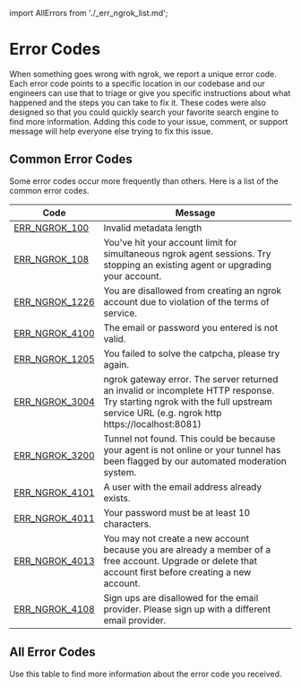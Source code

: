 import AllErrors from './_err_ngrok_list.md';

# Error Codes

When something goes wrong with ngrok, we report a unique error code. Each error code points to a specific location in our codebase and our engineers can use that to triage or give you specific instructions about what happened and the steps you can take to fix it. These codes were also designed so that you could quickly search your favorite search engine to find more information. Adding this code to your issue, comment, or support message will help everyone else trying to fix this issue.


## Common Error Codes

Some error codes occur more frequently than others. Here is a list of the common error codes.

| Code | Message |
| --- | --- |
| [ERR\_NGROK\_100](/errors/err_ngrok_100) | Invalid metadata length |
| [ERR\_NGROK\_108](/errors/err_ngrok_108) | You've hit your account limit for simultaneous ngrok agent sessions. Try stopping an existing agent or upgrading your account. |
| [ERR\_NGROK\_1226](/errors/err_ngrok_1226) | You are disallowed from creating an ngrok account due to violation of the terms of service. |
| [ERR\_NGROK\_4100](/errors/err_ngrok_4100) | The email or password you entered is not valid. |
| [ERR\_NGROK\_1205](/errors/err_ngrok_1205) | You failed to solve the catpcha, please try again. |
| [ERR\_NGROK\_3004](/errors/err_ngrok_3004) | ngrok gateway error. The server returned an invalid or incomplete HTTP response. Try starting ngrok with the full upstream service URL (e.g. ngrok http https://localhost:8081) |
| [ERR\_NGROK\_3200](/errors/err_ngrok_3200) | Tunnel not found. This could be because your agent is not online or your tunnel has been flagged by our automated moderation system. |
| [ERR\_NGROK\_4101](/errors/err_ngrok_4101) | A user with the email address already exists. |
| [ERR\_NGROK\_4011](/errors/err_ngrok_4011) | Your password must be at least 10 characters. |
| [ERR\_NGROK\_4013](/errors/err_ngrok_4013) | You may not create a new account because you are already a member of a free account. Upgrade or delete that account first before creating a new account. |
| [ERR\_NGROK\_4108](/errors/err_ngrok_4108) | Sign ups are disallowed for the email provider. Please sign up with a different email provider. |


## All Error Codes

Use this table to find more information about the error code you received.

<AllErrors />
